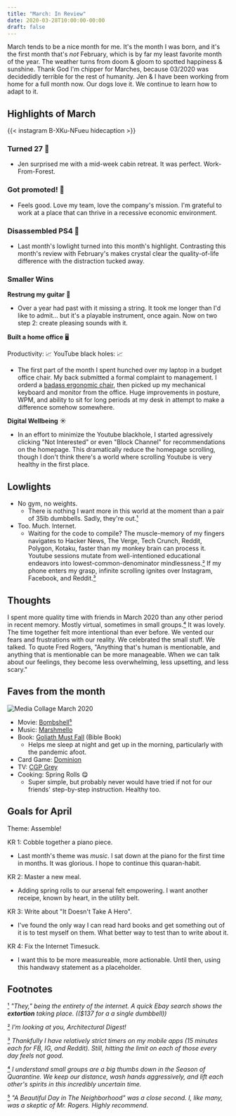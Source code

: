 ```yaml
---
title: "March: In Review"
date: 2020-03-28T10:00:00-00:00
draft: false
---
```


March tends to be a nice month for me. It's the month I was born, and it's the first month that's _not_ February, which is by far my least favorite month of the year. The weather turns from doom & gloom to spotted happiness & sunshine. Thank God I'm chipper for Marches, because 03/2020 was decidedidly terrible for the rest of humanity. Jen & I have been working from home for a full month now. Our dogs love it. We continue to learn how to adapt to it.

## Highlights of March

{{< instagram B-XKu-NFueu hidecaption >}}

### Turned 27 🎉

- Jen surprised me with a mid-week cabin retreat. It was perfect. Work-From-Forest.

### Got promoted! 🎉

- Feels good. Love my team, love the company's mission. I'm grateful to work at a place that can thrive in a recessive economic environment.

### Disassembled PS4 🔏

- Last month's lowlight turned into this month's highlight. Contrasting this month's review with February's makes crystal clear the quality-of-life difference with the distraction tucked away.

### Smaller Wins

**Restrung my guitar** 🎸

- Over a year had past with it missing a string. It took me longer than I'd like to admit... but it's a playable instrument, once again. Now on two step 2: create pleasing sounds with it.

**Built a home office** 🖥

Productivity: 📈 YouTube black holes: 📈

- The first part of the month I spent hunched over my laptop in a budget office chair. My back submitted a formal complaint to management. I orderd a [badass ergonomic chair](https://slickdeals.net/f/13916387-workpro-quantum-9000-mesh-multifunction-ergonomic-mid-back-chair-black-209-tax-free-shipping?src=frontpage), then picked up my mechanical keyboard and monitor from the office. Huge improvements in posture, WPM, and ability to sit for long periods at my desk in attempt to make a difference somehow somewhere.

**Digital Wellbeing** ☀️

- In an effort to minimize the Youtube blackhole, I started agressively clicking "Not Interested" or even "Block Channel" for recommendations on the homepage. This dramatically reduce the homepage scrolling, though I don't think there's a world where scrolling Youtube is very healthy in the first place.

## Lowlights

- No gym, no weights.
  - There is nothing I want more in this world at the moment than a pair of 35lb dumbbells. Sadly, they're out.[¹](#1)
- Too. Much. Internet.
  - Waiting for the code to compile? The muscle-memory of my fingers navigates to Hacker News, The Verge, Tech Crunch, Reddit, Polygon, Kotaku, faster than my monkey brain can process it. Youtube sessions mutate from well-intentioned educational endeavors into lowest-common-denominator mindlessness.[²](#2) If my phone enters my grasp, infinite scrolling ignites over Instagram, Facebook, and Reddit.[³](#3)

## Thoughts

I spent more quality time with friends in March 2020 than any other period in recent memory. Mostly virtual, sometimes in small groups.[⁴](#4) It was lovely. The time together felt more intentional than ever before. We vented our fears and frustrations with our reality. We celebrated the small stuff. We talked. To quote Fred Rogers, "Anything that's human is mentionable, and anything that is mentionable can be more manageable. When we can talk about our feelings, they become less overwhelming, less upsetting, and less scary."

## Faves from the month

![Media Collage March 2020](/images/2020-march/media_collage_march.png)

- Movie: [Bombshell](https://www.youtube.com/watch?v=B2G9-KhBek8)[⁵](#5)
- Music: [Marshmello](https://www.youtube.com/watch?v=A57B7B6w3kw)
- Book: [Goliath Must Fall](https://www.amazon.com/dp/B01MYLUMR8/ref=dp-kindle-redirect?_encoding=UTF8&btkr=1) (Bible Book)
  - Helps me sleep at night and get up in the morning, particularly with the pandemic afoot.
- Card Game: [Dominion](https://boardgamegeek.com/boardgame/36218/dominion)
- TV: [CGP Grey](https://www.youtube.com/watch?v=NVGuFdX5guE)
- Cooking: Spring Rolls 😋
  - Super simple, but probably never would have tried if not for our friends' step-by-step instruction. Healthy too.

## Goals for April

Theme: Assemble!

KR 1: Cobble together a piano piece.

- Last month's theme was _music_. I sat down at the piano for the first time in months. It was glorious. I hope to continue this quaran-habit.

KR 2: Master a new meal.

- Adding spring rolls to our arsenal felt empowering. I want another receipe, known by heart, in the utility belt.

KR 3: Write about "It Doesn't Take A Hero".

- I've found the only way I can read hard books and get something out of it is to test myself on them. What better way to test than to write about it.

KR 4: Fix the Internet Timesuck.

- I want this to be more measureable, more actionable. Until then, using this handwavy statement as a placeholder.

## Footnotes

[¹](#1) _"They," being the entirety of the internet. A quick Ebay search shows the **extortion** taking place. (($137 for a a single dumbbell))_

[²](#2) _I'm looking at you, Architectural Digest!_

[³](#3) _Thankfully I have relatively strict timers on my mobile apps (15 minutes each for FB, IG, and Reddit). Still, hitting the limit on each of those every day feels not good._

[⁴](#4) _I understand small groups are a big thumbs down in the Season of Quarantine. We keep our distance, wash hands aggressively, and lift each other's spirits in this incredibly uncertain time._

[⁵](#5) _"A Beautiful Day in The Neighborhood" was a close second. I, like many, was a skeptic of Mr. Rogers. Highly recommend._
